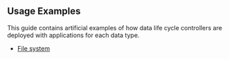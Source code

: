 
## Usage Examples

This guide contains artificial examples of how data life cycle controllers are deployed with applications for each data type.
- [File system][file-system]


[file-system]: docs/file_system.md
